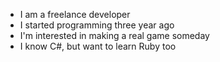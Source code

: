 - I am a freelance developer
- I started programming three year ago
- I'm interested in making a real game someday
- I know C#, but want to learn Ruby too 
